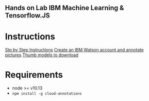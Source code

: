 
Hands on Lab IBM Machine Learning & Tensorflow.JS
------

# Instructions

[Stp by Step Instructions](https://cloud-annotations.github.io/training/object-detection/cli/)
[Create an IBM Watson account and annotate pictures](http://ibm.biz/cloud-annotations-sign-up)
[Thumb models to download](https://ibm.box.com/v/thumbs-model)
# Requirements

- node >= v10.13
- `npm install -g cloud-annotations`